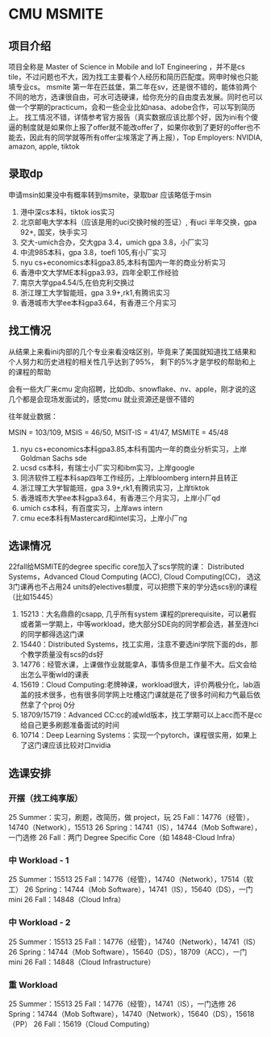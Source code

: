 # CMU MSMITE


## 项目介绍
项目全称是 Master of Science in Mobile and IoT Engineering ，并不是cs tile，不过问题也不大，因为找工主要看个人经历和简历匹配度。网申时候也只能填专业cs。
msmite 第一年在匹兹堡，第二年在sv，还是很不错的，能体验两个不同的地方，选课很自由，可水可选硬课，给你充分的自由度去发展。同时也可以做一个学期的practicum，会和一些企业比如nasa、adobe合作，可以写到简历上。
找工情况不错，详情参考官方报告（真实数据应该比那个好，因为ini有个傻逼的制度就是如果你上报了offer就不能改offer了，如果你收到了更好的offer也不能去，因此有的同学就等所有offer尘埃落定了再上报），Top Employers: NVIDIA, amazon, apple, tiktok

## 录取dp
申请msin如果没中有概率转到msmite，录取bar 应该略低于msin
1. 港中深cs本科，tiktok ios实习
2. 北京邮电大学本科（应该是用的uci交换时候的签证）, 有uci 半年交换，gpa 92+, 国奖，快手实习
3. 交大-umich合办，交大gpa 3.4，umich gpa 3.8，小厂实习
4. 中流985本科，gpa 3.8，toefl 105,有小厂实习
5. nyu cs+economics本科gpa3.85,本科有国内一年的商业分析实习
6. 香港中文大学ME本科gpa3.93，四年全职工作经验
7. 南京大学gpa4.54/5,在伯克利交换过
8. 浙江理工大学智能班，gpa 3.9+,rk1,有腾讯实习
9. 香港城市大学ee本科gpa3.64，有香港三个月实习

## 找工情况
从结果上来看ini内部的几个专业来看没啥区别，毕竟来了美国就知道找工结果和个人努力和历史进程的相关性几乎达到了95%，
剩下的5%才是学校的帮助和上的课程的帮助

会有一些大厂来cmu 定向招聘，比如db、snowflake、nv、apple，刚才说的这几个都是会现场发面试的，感觉cmu 就业资源还是很不错的

往年就业数据：

MSIN = 103/109, MSIS = 46/50, MSIT-IS = 41/47, MSMITE = 45/48

1. nyu cs+economics本科gpa3.85,本科有国内一年的商业分析实习，上岸Goldman Sachs sde
2. ucsd cs本科，有瑞士小厂实习和ibm实习，上岸google
3. 同济软件工程本科sap四年工作经历，上岸bloomberg intern并且转正
4. 浙江理工大学智能班，gpa 3.9+,rk1,有腾讯实习，上岸tiktok
5. 香港城市大学ee本科gpa3.64，有香港三个月实习，上岸小厂qd
6. umich cs本科，有百度实习，上岸aws intern
7. cmu ece本科有Mastercard和intel实习，上岸小厂ng
## 选课情况
22fall给MSMITE的degree specific core加入了scs学院的课：
Distributed Systems，Advanced Cloud Computing (ACC), Cloud Computing(CC)，
选这3门课再也不占用24 units的electives额度，可以把攒下来的学分选scs别的课程（比如15445）

1. 15213：大名鼎鼎的csapp, 几乎所有system 课程的prerequisite，可以暑假或者第一学期上，中等workload，绝大部分SDE向的同学都会选，甚至连hci的同学都得选这门课
2. 15440：Distributed Systems，找工实用，注意不要选ini学院下面的ds，那个教学质量没有scs的ds好
3. 14776：经管水课，上课做作业就能拿A，事情多但是工作量不大。后文会给出怎么平衡wld的课表
4. 15619：Cloud Computing:老牌神课，workload很大，评价两极分化，lab涵盖的技术很多，也有很多同学网上吐槽这门课就是花了很多时间和力气最后依然拿了个proj 0分
5. 18709/15719：Advanced CC:cc的减wld版本，找工学期可以上acc而不是cc给自己更多刷题准备面试的时间
6. 10714：Deep Learning Systems：实现一个pytorch，课程很实用，如果上了这门课应该比较对口nvidia

## 选课安排
### 开摆（找工纯享版）
25 Summer：实习，刷题，改简历，做 project，玩
25 Fall：14776（经管），14740（Network），15513
26 Spring：14741（IS），14744（Mob Software），一门选修
26 Fall：两门 Degree Specific Core（如 14848-Cloud Infra）

### 中 Workload - 1
25 Summer：15513
25 Fall：14776（经管），14740（Network），17514（软工）
26 Spring：14744（Mob Software），14741（IS），15640（DS），一门 mini
26 Fall：14848（Cloud Infra）

### 中 Workload - 2
25 Summer：15513
25 Fall：14776（经管），14740（Network），14741（IS）
26 Spring：14744（Mob Software），15640（DS），18709（ACC），一门 mini
26 Fall：14848（Cloud Infrastructure）

### 重 Workload
25 Summer：15513
25 Fall：14776（经管），14741（IS），一门选修
26 Spring：14744（Mob Software），14740（Network），15640（DS），15618（PP）
26 Fall：15619（Cloud Computing）

